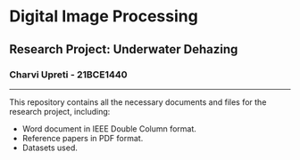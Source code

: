 # Digital Image Processing
## Research Project: Underwater Dehazing

### Charvi Upreti - 21BCE1440

<hr>

This repository contains all the necessary documents and files for the research project, including:
- Word document in IEEE Double Column format.
- Reference papers in PDF format.
- Datasets used.
